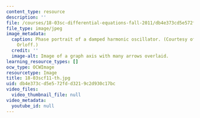 ```yaml
---
content_type: resource
description: ''
file: /courses/18-03sc-differential-equations-fall-2011/db4e373cd5e572fdd3219c2d930c17bc_18-03scf11-th.jpg
file_type: image/jpeg
image_metadata:
  caption: Phase portrait of a damped harmonic oscillator. (Courtesy of Jeremy & Joel
    Orloff.)
  credit: ''
  image-alt: Image of a graph axis with many arrows overlaid.
learning_resource_types: []
ocw_type: OCWImage
resourcetype: Image
title: 18-03scf11-th.jpg
uid: db4e373c-d5e5-72fd-d321-9c2d930c17bc
video_files:
  video_thumbnail_file: null
video_metadata:
  youtube_id: null
---
```

